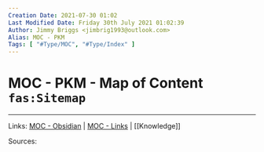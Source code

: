 ```yaml
---
Creation Date: 2021-07-30 01:02
Last Modified Date: Friday 30th July 2021 01:02:39
Author: Jimmy Briggs <jimbrig1993@outlook.com>
Alias: MOC - PKM
Tags: [ "#Type/MOC", "#Type/Index" ]
---
```


# MOC - PKM - Map of Content `fas:Sitemap`

***

Links:  [MOC - Obsidian](MOC%20-%20Obsidian.md) | [MOC - Links](MOC%20-%20Links.md) | [[Knowledge]]

Sources:


